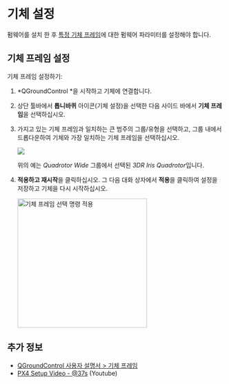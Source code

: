 # 기체 설정

펌웨어를 설치 한 후 [특정 기체 프레임](../airframes/airframe_reference.md)에 대한 펌웨어 파라미터를 설정해야 합니다.

## 기체 프레임 설정

기체 프레임 설정하기:

1. *QGroundControl *을 시작하고 기체에 연결합니다.
2. 상단 툴바에서 **톱니바퀴** 아이콘(기체 설정)을 선택한 다음 사이드 바에서 **기체 프레임**을 선택하십시오. 
3. 가지고 있는 기체 프레임과 일치하는 큰 범주의 그룹/유형을 선택하고, 그룹 내에서 드롭다운하여 기체와 가장 일치하는 기체 프레임을 선택하십시오.
    
    ![](../../images/qgc/setup/airframe_px4.jpg)
    
    위의 예는 *Quadrotor Wide* 그룹에서 선택된 *3DR Iris Quadrotor*입니다.

4. **적용하고 재시작**을 클릭하십시오. 그 다음 대화 상자에서 **적용**을 클릭하여 설정을 저장하고 기체을 다시 시작하십시오.
    
    <img src="../../images/qgc/setup/airframe_px4_apply_prompt.jpg" width="300px" title="기체 프레임 선택 명령 적용" />

## 추가 정보

* [QGroundControl 사용자 설명서 > 기체 프레임](https://docs.qgroundcontrol.com/en/SetupView/Airframe.html)
* [PX4 Setup Video - @37s](https://youtu.be/91VGmdSlbo4?t=35s) (Youtube)